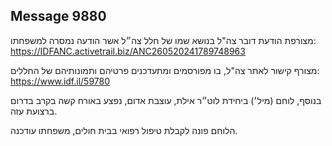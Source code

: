 ## Message 9880

מצורפת הודעת דובר צה"ל בנושא שמו של חלל צה״ל אשר הודעה נמסרה למשפחתו:
https://IDFANC.activetrail.biz/ANC260520241789748963

מצורף קישור לאתר צה"ל, בו מפורסמים ומתעדכנים פרטיהם ותמונותיהם של החללים:
https://www.idf.il/59780

בנוסף, לוחם (מיל׳) ביחידת לוט״ר אילת, עוצבת אדום, נפצע באורח קשה בקרב בדרום ברצועת עזה.

הלוחם פונה לקבלת טיפול רפואי בבית חולים, משפחתו עודכנה.

